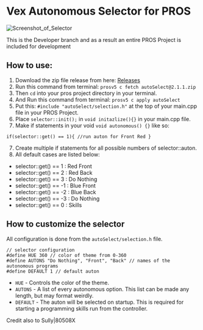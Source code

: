 # Vex Autonomous Selector for PROS
![Screenshot_of_Selector](https://user-images.githubusercontent.com/22580992/67626102-d9e1d080-f814-11e9-84cd-63a44e6a35af.png)

This is the Developer branch and as a result an entire PROS Project is included for development

## How to use:
1. Download the zip file release from here: [Releases](https://github.com/kunwarsahni01/Vex-Autonomous-Selector/releases)
2. Run this command from terminal: `prosv5 c fetch autoSelect@2.1.1.zip`
3. Then `cd` into your pros project directory in your terminal.
4. And Run this command from terminal: `prosv5 c apply autoSelect`
4. Put this: `#include "autoSelect/selection.h"` at the top of your main.cpp file in your PROS Project.
5. Place `selector::init();` in `void initazlize(){}` in your main.cpp file.
6. Make if statements in your void `void autonomous() {}` like so:

  `if(selector::get() == 1){ //run auton for Front Red }`

7. Create multiple if statements for all possible numbers of selector::auton.
8. All default cases are listed below:

* selector::get() == 1 : Red Front
* selector::get() == 2 : Red Back
* selector::get() == 3 : Do Nothing
* selector::get() == -1 : Blue Front
* selector::get() == -2 : Blue Back
* selector::get() == -3 : Do Nothing
* selector::get() == 0 : Skills

## How to customize the selector
All configuration is done from the `autoSelect/selection.h` file.
```
// selector configuration
#define HUE 360 // color of theme from 0-360
#define AUTONS "Do Nothing", "Front", "Back" // names of the autonomous programs
#define DEFAULT 1 // default auton
```
* `HUE` - Controls the color of the theme.
* `AUTONS` - A list of every autonomous option. This list can be made any length, but may format weirdly.
* `DEFAULT` - The auton will be selected on startup. This is required for starting a programming skills run from the controller.

Credit also to Sully|80508X
